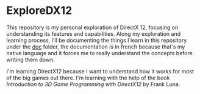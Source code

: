 # ExploreDX12
This repository is my personal exploration of DirectX 12, focusing on understanding its features and capabilities. Along my exploration and learning process, I'll be documenting the things I learn in this repository under the [doc](Doc/README.md) folder, the documentation is in french because that's my native language and it forces me to really understand the concepts before writing them down.

I'm learning DirectX12 because I want to understand how it works for most of the big games out there. I'm learning with the help of the book *Introduction to 3D Game Programming with DirectX12* by Frank Luna.